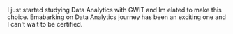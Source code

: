 I just started studying Data Analytics with GWIT and Im elated to make this choice. Emabarking on Data Analytics journey has been an exciting one and I can't wait to be certified.
